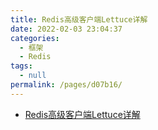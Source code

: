 ```yaml
---
title: Redis高级客户端Lettuce详解
date: 2022-02-03 23:04:37
categories: 
  - 框架
  - Redis
tags: 
  - null
permalink: /pages/d07b16/
---
```

- [Redis高级客户端Lettuce详解](https://www.cnblogs.com/throwable/p/11601538.html)

